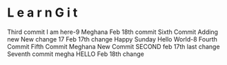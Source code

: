 #   L e a r n G i t 
Third commit
I am here-9
Meghana Feb 18th commit
Sixth Commit 
Adding new
New change 17
Feb 17th change
Happy Sunday
Hello World-8
Fourth Commit
Fifth Commit
Meghana New Commit
SECOND
feb 17th last change
Seventh commit megha
HELLO
Feb 18th change

 
